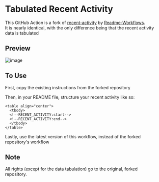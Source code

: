 # Tabulated Recent Activity

This GitHub Action is a fork of [recent-activity](https://github.com/Readme-Workflows/recent-activity) by [Readme-Workflows](https://github.com/Readme-Workflows).  
It is nearly identical, with the only difference being that the recent activity data is tabulated

## Preview

![image](https://user-images.githubusercontent.com/5704760/187016369-d47b93fa-c53a-4ea2-95ff-8579fcb52df0.png)

## To Use
First, copy the existing instructions from the forked repository

Then, in your README file, structure your recent activity like so:
```
<table align="center">
  <tbody>
  <!--RECENT_ACTIVITY:start-->
  <!--RECENT_ACTIVITY:end-->
  </tbody>
</table>
```

Lastly, use the latest version of this workflow, instead of the forked repository's workflow

## Note

All rights (except for the data tabulation) go to the original, forked repository.
